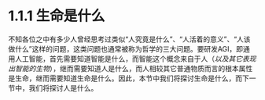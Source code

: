 # 1.1.1 生命是什么

不知各位之中有多少人曾经思考过类似“人究竟是什么”、“人活着的意义”、“人该做什么”这样的问题，这类问题也通常被称为哲学的三大问题。要研发AGI，即通用人工智能，首先需要知道智能是什么，而智能这个概念来自于人（_以及其它表现出智能的生物_），继而需要知道人是什么，而人相较其它普通物质而言的根本属性是生命，继而需要知道生命是什么。因此，本节中我们将探讨生命是什么，而下一节中，我们将探讨人是什么。

